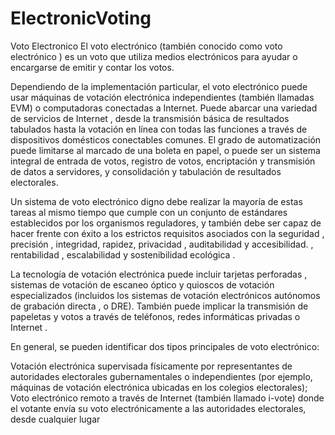 # ElectronicVoting
Voto Electronico
El voto electrónico (también conocido como voto electrónico ) es un voto que utiliza medios electrónicos para ayudar o encargarse de emitir y contar los votos.

Dependiendo de la implementación particular, el voto electrónico puede usar máquinas de votación electrónica independientes (también llamadas EVM) o computadoras conectadas a Internet. Puede abarcar una variedad de servicios de Internet , desde la transmisión básica de resultados tabulados hasta la votación en línea con todas las funciones a través de dispositivos domésticos conectables comunes. El grado de automatización puede limitarse al marcado de una boleta en papel, o puede ser un sistema integral de entrada de votos, registro de votos, encriptación y transmisión de datos a servidores, y consolidación y tabulación de resultados electorales.

Un sistema de voto electrónico digno debe realizar la mayoría de estas tareas al mismo tiempo que cumple con un conjunto de estándares establecidos por los organismos reguladores, y también debe ser capaz de hacer frente con éxito a los estrictos requisitos asociados con la seguridad , precisión , integridad, rapidez, privacidad , auditabilidad y accesibilidad. , rentabilidad , escalabilidad y sostenibilidad ecológica .

La tecnología de votación electrónica puede incluir tarjetas perforadas , sistemas de votación de escaneo óptico y quioscos de votación especializados (incluidos los sistemas de votación electrónicos autónomos de grabación directa , o DRE). También puede implicar la transmisión de papeletas y votos a través de teléfonos, redes informáticas privadas o Internet .

En general, se pueden identificar dos tipos principales de voto electrónico:

Votación electrónica supervisada físicamente por representantes de autoridades electorales gubernamentales o independientes (por ejemplo, máquinas de votación electrónica ubicadas en los colegios electorales);
Voto electrónico remoto a través de Internet (también llamado i-vote) donde el votante envía su voto electrónicamente a las autoridades electorales, desde cualquier lugar
